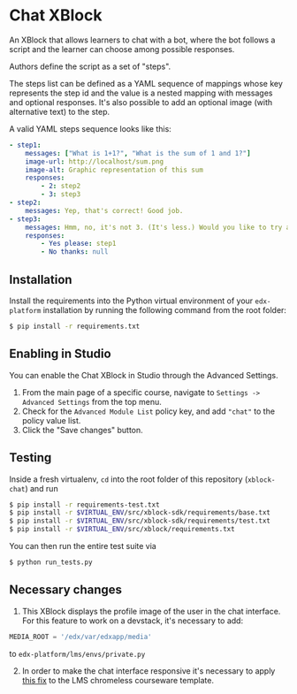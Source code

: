 Chat XBlock
===========

An XBlock that allows learners to chat with a bot, where the bot follows
a script and the learner can choose among possible responses.

Authors define the script as a set of "steps".

The steps list can be defined as a YAML sequence of mappings whose key represents
the step id and the value is a nested mapping with messages and optional responses.
It's also possible to add an optional image (with alternative text) to the step.

A valid YAML steps sequence looks like this:

```yaml
- step1:
    messages: ["What is 1+1?", "What is the sum of 1 and 1?"]
    image-url: http://localhost/sum.png
    image-alt: Graphic representation of this sum
    responses:
        - 2: step2
        - 3: step3
- step2:
    messages: Yep, that's correct! Good job.
- step3:
    messages: Hmm, no, it's not 3. (It's less.) Would you like to try again?
    responses:
        - Yes please: step1
        - No thanks: null
```


Installation
------------

Install the requirements into the Python virtual environment of your
`edx-platform` installation by running the following command from the
root folder:

```bash
$ pip install -r requirements.txt
```

Enabling in Studio
------------------

You can enable the Chat XBlock in Studio through the Advanced
Settings.

1. From the main page of a specific course, navigate to `Settings ->
   Advanced Settings` from the top menu.
2. Check for the `Advanced Module List` policy key, and add
   `"chat"` to the policy value list.
3. Click the "Save changes" button.


Testing
-------

Inside a fresh virtualenv, `cd` into the root folder of this repository
(`xblock-chat`) and run

```bash
$ pip install -r requirements-test.txt
$ pip install -r $VIRTUAL_ENV/src/xblock-sdk/requirements/base.txt
$ pip install -r $VIRTUAL_ENV/src/xblock-sdk/requirements/test.txt
$ pip install -r $VIRTUAL_ENV/src/xblock/requirements.txt
```

You can then run the entire test suite via

```bash
$ python run_tests.py
```


Necessary changes
-----------------

1. This XBlock displays the profile image of the user in the chat interface. For this feature to work on a devstack, it's necessary to add:

```python
MEDIA_ROOT = '/edx/var/edxapp/media'
```

to `edx-platform/lms/envs/private.py`

2. In order to make the chat interface responsive it's necessary to apply [this fix](https://github.com/open-craft/edx-platform/commit/2a1cf699452ae567bcb3caeb507760f29f1df830) to the LMS chromeless courseware template.
